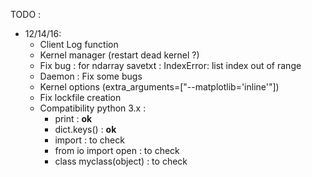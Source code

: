 TODO :

* 12/14/16:
	* Client Log function
	* Kernel manager (restart dead kernel ?)
	* Fix bug : for ndarray savetxt : IndexError: list index out of range
	* Daemon : Fix some bugs
	* Kernel options (extra_arguments=["--matplotlib='inline'"])
	* Fix lockfile creation
	* Compatibility python 3.x :
	    * print : **ok**
	    * dict.keys() : **ok**
	    * import : to check
 	    * from io import open : to check
	    * class myclass(object) : to check
